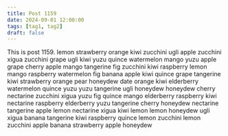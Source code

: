 ```yaml
---
title: Post 1159
date: 2024-09-01 12:00:00
tags: [tag1, tag2]
draft: false
---
```

This is post 1159.
lemon
strawberry
orange
kiwi
zucchini
ugli
apple
zucchini
xigua
zucchini
grape
ugli
kiwi
yuzu
quince
watermelon
mango
yuzu
apple
grape
cherry
apple
mango
tangerine
fig
zucchini
kiwi
raspberry
lemon
mango
raspberry
watermelon
fig
banana
apple
kiwi
quince
grape
tangerine
kiwi
strawberry
orange
pear
honeydew
date
orange
kiwi
elderberry
watermelon
quince
yuzu
yuzu
tangerine
ugli
honeydew
honeydew
cherry
nectarine
zucchini
xigua
yuzu
fig
quince
mango
elderberry
raspberry
kiwi
nectarine
raspberry
elderberry
yuzu
tangerine
cherry
honeydew
nectarine
tangerine
apple
lemon
nectarine
xigua
kiwi
lemon
lemon
honeydew
ugli
xigua
banana
tangerine
kiwi
raspberry
quince
lemon
zucchini
lemon
zucchini
apple
banana
strawberry
apple
honeydew
